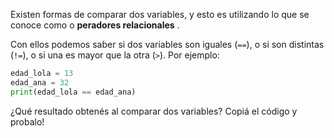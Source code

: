 Existen formas de comparar dos variables, y esto es utilizando lo que se conoce como o **peradores relacionales** . 

Con ellos podemos saber si dos variables son iguales (`==`), o si son distintas (`!=`), o si una es mayor que la otra (`>`). Por ejemplo:

``` python
edad_lola = 13
edad_ana = 32
print(edad_lola == edad_ana)
```

¿Qué resultado obtenés al comparar dos variables? Copiá el código y probalo!